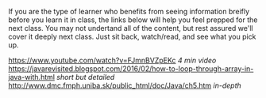 If you are the type of learner who benefits from seeing information breifly before you learn it in class, the links below will help you feel prepped for the next class. You may not undertand all of the content, but rest assured we'll cover it deeply next class. Just sit back, watch/read, and see what you pick up. 

https://www.youtube.com/watch?v=FJmnBVZpEKc _4 min video_
https://javarevisited.blogspot.com/2016/02/how-to-loop-through-array-in-java-with.html _short but detailed_
http://www.dmc.fmph.uniba.sk/public_html/doc/Java/ch5.htm _in-depth_